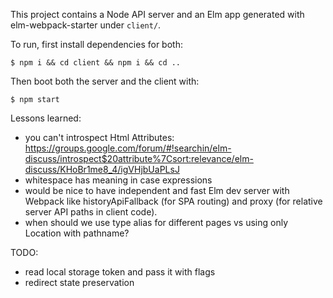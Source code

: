 This project contains a Node API server and an Elm app generated with elm-webpack-starter under `client/`.

To run, first install dependencies for both:

```
$ npm i && cd client && npm i && cd ..
```

Then boot both the server and the client with:

```
$ npm start
```

Lessons learned:
- you can't introspect Html Attributes: https://groups.google.com/forum/#!searchin/elm-discuss/introspect$20attribute%7Csort:relevance/elm-discuss/KHoBr1me8_4/igVHjbUaPLsJ
- whitespace has meaning in case expressions
- would be nice to have independent and fast Elm dev server with Webpack like historyApiFallback (for SPA routing) and proxy (for relative server API paths in client code).
- when should we use type alias for different pages vs using only Location with pathname?


TODO:
- read local storage token and pass it with flags
- redirect state preservation
